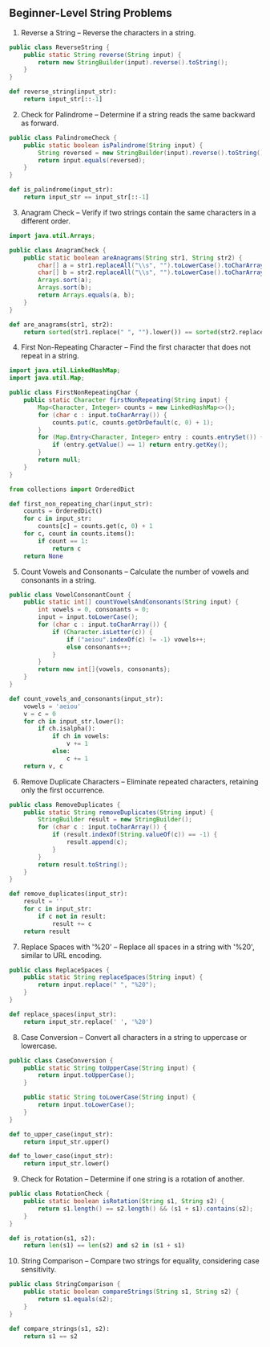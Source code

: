 ## Beginner-Level String Problems

1. Reverse a String – Reverse the characters in a string.

```java
public class ReverseString {
    public static String reverse(String input) {
        return new StringBuilder(input).reverse().toString();
    }
}
```

```python
def reverse_string(input_str):
    return input_str[::-1]
```
2. Check for Palindrome – Determine if a string reads the same backward as forward.

```java
public class PalindromeCheck {
    public static boolean isPalindrome(String input) {
        String reversed = new StringBuilder(input).reverse().toString();
        return input.equals(reversed);
    }
}
```
```python
def is_palindrome(input_str):
    return input_str == input_str[::-1]
```
3. Anagram Check – Verify if two strings contain the same characters in a different order.

```java
import java.util.Arrays;

public class AnagramCheck {
    public static boolean areAnagrams(String str1, String str2) {
        char[] a = str1.replaceAll("\\s", "").toLowerCase().toCharArray();
        char[] b = str2.replaceAll("\\s", "").toLowerCase().toCharArray();
        Arrays.sort(a);
        Arrays.sort(b);
        return Arrays.equals(a, b);
    }
}
```
```python
def are_anagrams(str1, str2):
    return sorted(str1.replace(" ", "").lower()) == sorted(str2.replace(" ", "").lower())
```
4. First Non-Repeating Character – Find the first character that does not repeat in a string.

```java
import java.util.LinkedHashMap;
import java.util.Map;

public class FirstNonRepeatingChar {
    public static Character firstNonRepeating(String input) {
        Map<Character, Integer> counts = new LinkedHashMap<>();
        for (char c : input.toCharArray()) {
            counts.put(c, counts.getOrDefault(c, 0) + 1);
        }
        for (Map.Entry<Character, Integer> entry : counts.entrySet()) {
            if (entry.getValue() == 1) return entry.getKey();
        }
        return null;
    }
}
```
```py
from collections import OrderedDict

def first_non_repeating_char(input_str):
    counts = OrderedDict()
    for c in input_str:
        counts[c] = counts.get(c, 0) + 1
    for c, count in counts.items():
        if count == 1:
            return c
    return None
```
5. Count Vowels and Consonants – Calculate the number of vowels and consonants in a string.
```java
public class VowelConsonantCount {
    public static int[] countVowelsAndConsonants(String input) {
        int vowels = 0, consonants = 0;
        input = input.toLowerCase();
        for (char c : input.toCharArray()) {
            if (Character.isLetter(c)) {
                if ("aeiou".indexOf(c) != -1) vowels++;
                else consonants++;
            }
        }
        return new int[]{vowels, consonants};
    }
}
```
```py
def count_vowels_and_consonants(input_str):
    vowels = 'aeiou'
    v = c = 0
    for ch in input_str.lower():
        if ch.isalpha():
            if ch in vowels:
                v += 1
            else:
                c += 1
    return v, c
```
6. Remove Duplicate Characters – Eliminate repeated characters, retaining only the first occurrence.
```java
public class RemoveDuplicates {
    public static String removeDuplicates(String input) {
        StringBuilder result = new StringBuilder();
        for (char c : input.toCharArray()) {
            if (result.indexOf(String.valueOf(c)) == -1) {
                result.append(c);
            }
        }
        return result.toString();
    }
}
```
```py
def remove_duplicates(input_str):
    result = ''
    for c in input_str:
        if c not in result:
            result += c
    return result
```
7. Replace Spaces with '%20' – Replace all spaces in a string with '%20', similar to URL encoding.
```java
public class ReplaceSpaces {
    public static String replaceSpaces(String input) {
        return input.replace(" ", "%20");
    }
}
```
```py
def replace_spaces(input_str):
    return input_str.replace(' ', '%20')
```
8. Case Conversion – Convert all characters in a string to uppercase or lowercase.
```java
public class CaseConversion {
    public static String toUpperCase(String input) {
        return input.toUpperCase();
    }

    public static String toLowerCase(String input) {
        return input.toLowerCase();
    }
}
```
```py
def to_upper_case(input_str):
    return input_str.upper()

def to_lower_case(input_str):
    return input_str.lower()
```
9. Check for Rotation – Determine if one string is a rotation of another.
```java
public class RotationCheck {
    public static boolean isRotation(String s1, String s2) {
        return s1.length() == s2.length() && (s1 + s1).contains(s2);
    }
}
```
```py
def is_rotation(s1, s2):
    return len(s1) == len(s2) and s2 in (s1 + s1)
```
10. String Comparison – Compare two strings for equality, considering case sensitivity.
```java
public class StringComparison {
    public static boolean compareStrings(String s1, String s2) {
        return s1.equals(s2);
    }
}
```
```py
def compare_strings(s1, s2):
    return s1 == s2
```